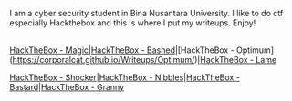I am a cyber security student in Bina Nusantara University. I like to do ctf especially Hackthebox and this is where I put my writeups. Enjoy!
<br><br>



[HackTheBox - Magic](https://corporalcat.github.io/Writeups/Magic/)|[HackTheBox - Bashed](https://corporalcat.github.io/Writeups/Bashed/)|[HackTheBox - Optimum]
(https://corporalcat.github.io/Writeups/Optimum/)|[HackTheBox - Lame](https://corporalcat.github.io/Writeups/Lame/)


[HackTheBox - Shocker](https://corporalcat.github.io/Writeups/Shocker/)|[HackTheBox - Nibbles](https://corporalcat.github.io/Writeups/Nibbles/)|[HackTheBox - Bastard](https://corporalcat.github.io/Writeups/Bastard/)|[HackTheBox - Granny](https://corporalcat.github.io/Writeups/Granny/)


